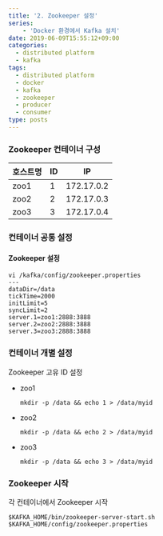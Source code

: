 ```yaml
---
title: '2. Zookeeper 설정'
series: 
    - 'Docker 환경에서 Kafka 설치'
date: 2019-06-09T15:55:12+09:00
categories:
  - distributed platform
  - kafka
tags:
  - distributed platform
  - docker
  - kafka
  - zookeeper
  - producer
  - consumer
type: posts
---
```


### Zookeeper 컨테이너 구성

|호스트명  |ID  |IP  |
|---|---|---|
|zoo1       | 1 |172.17.0.2|
|zoo2       | 2 |172.17.0.3|
|zoo3       | 3 |172.17.0.4|

### 컨테이너 공통 설정

#### Zookeeper 설정

    vi /kafka/config/zookeeper.properties
    ---
    dataDir=/data
    tickTime=2000
    initLimit=5
    syncLimit=2
    server.1=zoo1:2888:3888
    server.2=zoo2:2888:3888
    server.3=zoo3:2888:3888

### 컨테이너 개별 설정

Zookeeper 고유 ID 설정

* zoo1

    ```
    mkdir -p /data && echo 1 > /data/myid
    ```
    
* zoo2

    ```
    mkdir -p /data && echo 2 > /data/myid
    ```
    
* zoo3

    ```
    mkdir -p /data && echo 3 > /data/myid
    ```

### Zookeeper 시작

각 컨테이너에서 Zookeeper 시작

    $KAFKA_HOME/bin/zookeeper-server-start.sh $KAFKA_HOME/config/zookeeper.properties